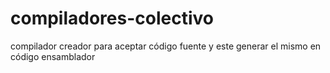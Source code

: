 # compiladores-colectivo
compilador creador para aceptar código fuente y este generar el mismo en código ensamblador
